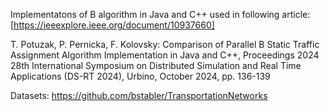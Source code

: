 Implementatons of B algorithm in Java and C++ used in following article: [https://ieeexplore.ieee.org/document/10937660]

T. Potuzak, P. Pernicka, F. Kolovsky: Comparison of Parallel B Static Traffic Assignment Algorithm Implementation in Java and C++, Proceedings 2024 28th International Symposium on Distributed Simulation and Real Time Applications (DS-RT 2024), Urbino, October 2024, pp. 136-139

Datasets: https://github.com/bstabler/TransportationNetworks
